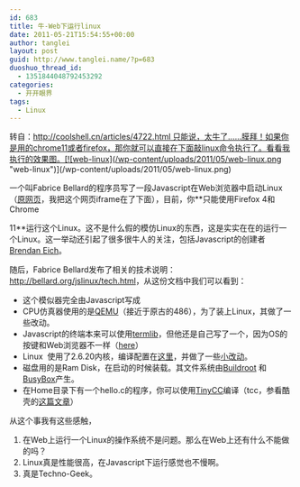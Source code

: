 ```yaml
---
id: 683
title: 牛-Web下运行linux
date: 2011-05-21T15:54:55+00:00
author: tanglei
layout: post
guid: http://www.tanglei.name/?p=683
duoshuo_thread_id:
  - 1351844048792453292
categories:
  - 开开眼界
tags:
  - Linux
---
```

转自：http://coolshell.cn/articles/4722.html 只能说，太牛了……膜拜！如果你是用的chrome11或者firefox，那你就可以直接在下面敲linux命令执行了。看看我执行的效果图。[![web-linux](/wp-content/uploads/2011/05/web-linux.png "web-linux")](/wp-content/uploads/2011/05/web-linux.png)

一个叫Fabrice Bellard的程序员写了一段Javascript在Web浏览器中启动Linux（<a onclick="pageTracker._trackPageview('/outgoing/bellard.org/jslinux/?referer=http%3A%2F%2Fcoolshell.cn%2F');" href="http://bellard.org/jslinux/" target="_blank">原网页</a>，我把这个网页iframe在了下面），目前，你**只能使用Firefox 4和Chrome
  
11**运行这个Linux。这不是什么假的模仿Linux的东西，这是实实在在的运行一个Linux。这一举动还引起了很多很牛人的关注，包括Javascript的创建者<a onclick="pageTracker._trackPageview('/outgoing/twitter.com/_/BrendanEich/status/70393502328045568?referer=http%3A%2F%2Fcoolshell.cn%2F');" href="http://twitter.com/#!/BrendanEich/status/70393502328045568" target="_blank">Brendan Eich</a>。

<P align=center></p> 

随后，Fabrice Bellard发布了相关的技术说明：<a onclick="pageTracker._trackPageview('/outgoing/bellard.org/jslinux/tech.html?referer=http%3A%2F%2Fcoolshell.cn%2F');" href="http://bellard.org/jslinux/tech.html" target="_blank">http://bellard.org/jslinux/tech.html</a>，从这份文档中我们可以看到：

  * 这个模似器完全由Javascript写成
  * CPU仿真器使用的是<a onclick="pageTracker._trackPageview('/outgoing/qemu.org/?referer=http%3A%2F%2Fcoolshell.cn%2F');" href="http://qemu.org/">QEMU</a>（接近于原古的486），为了装上Linux，其做了一些改动。
  * Javascript的终端本来可以使用<a onclick="pageTracker._trackPageview('/outgoing/www.masswerk.at/termlib/?referer=http%3A%2F%2Fcoolshell.cn%2F');" href="http://www.masswerk.at/termlib/">termlib</a>，但他还是自己写了一个，因为OS的按键和Web浏览器不一样（<a onclick="pageTracker._trackPageview('/outgoing/unixpapa.com/js/key.html?referer=http%3A%2F%2Fcoolshell.cn%2F');" href="http://unixpapa.com/js/key.html">here</a>）
  * Linux  使用了2.6.20内核，编译配置在<a onclick="pageTracker._trackPageview('/outgoing/bellard.org/jslinux/config_linux-2.6.20?referer=http%3A%2F%2Fcoolshell.cn%2F');" href="http://bellard.org/jslinux/config_linux-2.6.20" target="_blank">这里</a>，并做了一些<a onclick="pageTracker._trackPageview('/outgoing/bellard.org/jslinux/patch_linux-2.6.20?referer=http%3A%2F%2Fcoolshell.cn%2F');" href="http://bellard.org/jslinux/patch_linux-2.6.20" target="_blank">小改动</a>。
  * 磁盘用的是Ram Disk，在启动的时候装载。其文件系统由<a onclick="pageTracker._trackPageview('/outgoing/buildroot.uclibc.org/?referer=http%3A%2F%2Fcoolshell.cn%2F');" href="http://buildroot.uclibc.org/">Buildroot</a> 和<a onclick="pageTracker._trackPageview('/outgoing/www.busybox.net/?referer=http%3A%2F%2Fcoolshell.cn%2F');" href="http://www.busybox.net/">BusyBox</a>产生。
  * 在Home目录下有一个hello.c的程序，你可以使用<a onclick="pageTracker._trackPageview('/outgoing/bellard.org/tcc?referer=http%3A%2F%2Fcoolshell.cn%2F');" href="http://bellard.org/tcc">TinyCC</a>编译（tcc，参看酷壳的<a title="用TCC可以干些什么？" href="http://coolshell.cn/articles/786.html" target="_blank">这篇文章</a>）

从这个事我有这些感触，

  1. 在Web上运行一个Linux的操作系统不是问题。那么在Web上还有什么不能做的吗？
  2. Linux真是性能很高，在Javascript下运行感觉也不慢啊。
  3. 真是Techno-Geek。
